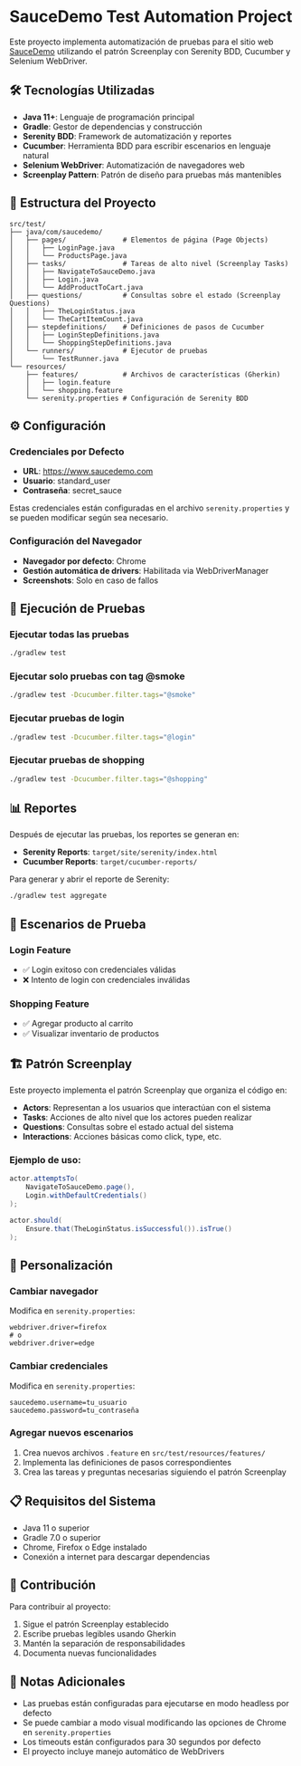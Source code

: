 # SauceDemo Test Automation Project

Este proyecto implementa automatización de pruebas para el sitio web [SauceDemo](https://www.saucedemo.com) utilizando el patrón Screenplay con Serenity BDD, Cucumber y Selenium WebDriver.

## 🛠️ Tecnologías Utilizadas

- **Java 11+**: Lenguaje de programación principal
- **Gradle**: Gestor de dependencias y construcción
- **Serenity BDD**: Framework de automatización y reportes
- **Cucumber**: Herramienta BDD para escribir escenarios en lenguaje natural
- **Selenium WebDriver**: Automatización de navegadores web
- **Screenplay Pattern**: Patrón de diseño para pruebas más mantenibles

## 📁 Estructura del Proyecto

```
src/test/
├── java/com/saucedemo/
│   ├── pages/              # Elementos de página (Page Objects)
│   │   ├── LoginPage.java
│   │   └── ProductsPage.java
│   ├── tasks/              # Tareas de alto nivel (Screenplay Tasks)
│   │   ├── NavigateToSauceDemo.java
│   │   ├── Login.java
│   │   └── AddProductToCart.java
│   ├── questions/          # Consultas sobre el estado (Screenplay Questions)
│   │   ├── TheLoginStatus.java
│   │   └── TheCartItemCount.java
│   ├── stepdefinitions/    # Definiciones de pasos de Cucumber
│   │   ├── LoginStepDefinitions.java
│   │   └── ShoppingStepDefinitions.java
│   └── runners/            # Ejecutor de pruebas
│       └── TestRunner.java
└── resources/
    ├── features/           # Archivos de características (Gherkin)
    │   ├── login.feature
    │   └── shopping.feature
    └── serenity.properties # Configuración de Serenity BDD
```

## ⚙️ Configuración

### Credenciales por Defecto
- **URL**: https://www.saucedemo.com
- **Usuario**: standard_user
- **Contraseña**: secret_sauce

Estas credenciales están configuradas en el archivo `serenity.properties` y se pueden modificar según sea necesario.

### Configuración del Navegador
- **Navegador por defecto**: Chrome
- **Gestión automática de drivers**: Habilitada via WebDriverManager
- **Screenshots**: Solo en caso de fallos

## 🚀 Ejecución de Pruebas

### Ejecutar todas las pruebas
```bash
./gradlew test
```

### Ejecutar solo pruebas con tag @smoke
```bash
./gradlew test -Dcucumber.filter.tags="@smoke"
```

### Ejecutar pruebas de login
```bash
./gradlew test -Dcucumber.filter.tags="@login"
```

### Ejecutar pruebas de shopping
```bash
./gradlew test -Dcucumber.filter.tags="@shopping"
```

## 📊 Reportes

Después de ejecutar las pruebas, los reportes se generan en:
- **Serenity Reports**: `target/site/serenity/index.html`
- **Cucumber Reports**: `target/cucumber-reports/`

Para generar y abrir el reporte de Serenity:
```bash
./gradlew test aggregate
```

## 🧪 Escenarios de Prueba

### Login Feature
- ✅ Login exitoso con credenciales válidas
- ❌ Intento de login con credenciales inválidas

### Shopping Feature
- ✅ Agregar producto al carrito
- ✅ Visualizar inventario de productos

## 🏗️ Patrón Screenplay

Este proyecto implementa el patrón Screenplay que organiza el código en:

- **Actors**: Representan a los usuarios que interactúan con el sistema
- **Tasks**: Acciones de alto nivel que los actores pueden realizar
- **Questions**: Consultas sobre el estado actual del sistema
- **Interactions**: Acciones básicas como click, type, etc.

### Ejemplo de uso:
```java
actor.attemptsTo(
    NavigateToSauceDemo.page(),
    Login.withDefaultCredentials()
);

actor.should(
    Ensure.that(TheLoginStatus.isSuccessful()).isTrue()
);
```

## 🔧 Personalización

### Cambiar navegador
Modifica en `serenity.properties`:
```properties
webdriver.driver=firefox
# o
webdriver.driver=edge
```

### Cambiar credenciales
Modifica en `serenity.properties`:
```properties
saucedemo.username=tu_usuario
saucedemo.password=tu_contraseña
```

### Agregar nuevos escenarios
1. Crea nuevos archivos `.feature` en `src/test/resources/features/`
2. Implementa las definiciones de pasos correspondientes
3. Crea las tareas y preguntas necesarias siguiendo el patrón Screenplay

## 📋 Requisitos del Sistema

- Java 11 o superior
- Gradle 7.0 o superior
- Chrome, Firefox o Edge instalado
- Conexión a internet para descargar dependencias

## 🤝 Contribución

Para contribuir al proyecto:
1. Sigue el patrón Screenplay establecido
2. Escribe pruebas legibles usando Gherkin
3. Mantén la separación de responsabilidades
4. Documenta nuevas funcionalidades

## 📝 Notas Adicionales

- Las pruebas están configuradas para ejecutarse en modo headless por defecto
- Se puede cambiar a modo visual modificando las opciones de Chrome en `serenity.properties`
- Los timeouts están configurados para 30 segundos por defecto
- El proyecto incluye manejo automático de WebDrivers
